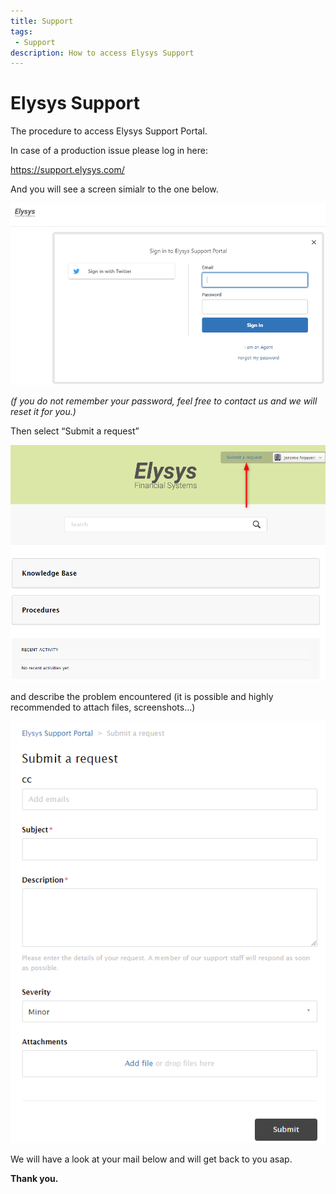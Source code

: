 ```yaml
---
title: Support
tags: 
 - Support
description: How to access Elysys Support
---
```


# Elysys Support

The procedure to access Elysys Support Portal.

In case of a production issue please log in here: 

https://support.elysys.com/

And you will see a screen simialr to the one below. 

![/assets/img/SupportportalLogin.png](../assets/img/SupportportalLogin.png)

*(f you do not remember your password, feel free to contact us and we will reset it for you.)*

Then select “Submit a request” 

![/assets/img/SupportSubmittButton.png](../assets/img/SupportSubmittButton.png)

and describe the problem encountered (it is possible and highly recommended to attach files, screenshots…)

![/assets/img/SupportSubmittRequest.png](../assets/img/SupportSubmittRequest.png)

We will have a look at your mail below and will get back to you asap.

**Thank you.**